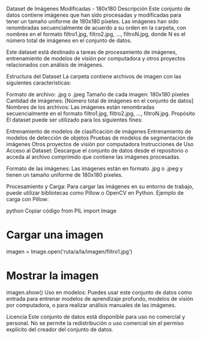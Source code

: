 Dataset de Imágenes Modificadas - 180x180
Descripción
Este conjunto de datos contiene imágenes que han sido procesadas y modificadas para tener un tamaño uniforme de 180x180 píxeles. Las imágenes han sido renombradas secuencialmente de acuerdo a su orden en la carpeta, con nombres en el formato filtro1.jpg, filtro2.jpg, ..., filtroN.jpg, donde N es el número total de imágenes en el conjunto de datos.

Este dataset está destinado a tareas de procesamiento de imágenes, entrenamiento de modelos de visión por computadora y otros proyectos relacionados con análisis de imágenes.

Estructura del Dataset
La carpeta contiene archivos de imagen con las siguientes características:

Formato de archivo: .jpg o .jpeg
Tamaño de cada imagen: 180x180 píxeles
Cantidad de imágenes: [Número total de imágenes en el conjunto de datos]
Nombres de los archivos: Las imágenes están renombradas secuencialmente en el formato filtro1.jpg, filtro2.jpg, ..., filtroN.jpg.
Propósito
El dataset puede ser utilizado para los siguientes fines:

Entrenamiento de modelos de clasificación de imágenes
Entrenamiento de modelos de detección de objetos
Pruebas de modelos de segmentación de imágenes
Otros proyectos de visión por computadora
Instrucciones de Uso
Acceso al Dataset: Descargue el conjunto de datos desde el repositorio o acceda al archivo comprimido que contiene las imágenes procesadas.

Formato de las imágenes: Las imágenes están en formato .jpg o .jpeg y tienen un tamaño uniforme de 180x180 píxeles.

Procesamiento y Carga: Para cargar las imágenes en su entorno de trabajo, puede utilizar bibliotecas como Pillow o OpenCV en Python. Ejemplo de carga con Pillow:

python
Copiar código
from PIL import Image

# Cargar una imagen
imagen = Image.open('ruta/a/la/imagen/filtro1.jpg')

# Mostrar la imagen
imagen.show()
Uso en modelos: Puedes usar este conjunto de datos como entrada para entrenar modelos de aprendizaje profundo, modelos de visión por computadora, o para realizar análisis manuales de las imágenes.

Licencia
Este conjunto de datos está disponible para uso no comercial y personal. No se permite la redistribución o uso comercial sin el permiso explícito del creador del conjunto de datos.
